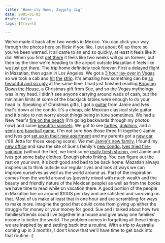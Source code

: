 ```yaml
---
title: 'Home-ity Home, Jiggity Jig'
date: 2005-01-03
draft: false
tags: [Travel]

---
```


We've made it back after two weeks in Mexico. You can click your way through the photos [here on flickr](http://www.flickr.com/photos/lemon/) if you like. I put about 60 up there so you've been warned. It all came to an end so quickly, at least it feels like it did. When you first [get there](http://www.flickr.com/photos/lemon/2888478/) it feels like two weeks will go on forever, but then by the time we're heading to the airport outside Mazatlan it feels like we just got there. The trip home definitely took forever. First a delayed flight in Mazatlan, then again in Los Angeles. We got a [3 hour lay-over in Vegas](http://www.flickr.com/photos/lemon/2884556/) so we took a cab and [hit](http://www.flickr.com/photos/lemon/2884600/)  [the](http://www.flickr.com/photos/lemon/2884518/) [strip](http://www.flickr.com/photos/lemon/2884472/). It's amazing how something can be [so beautiful and so ugly](http://www.flickr.com/photos/lemon/2884415/) at the same time. I had just finished reading [Bringing Down the House](http://www.amazon.ca/exec/obidos/ASIN/0743249992/farawsoclos0a-20), a Christmas gift from Sue, and so the Vegas mythology was in my head. I didn't see anyone carrying around wads of cash, but the minimum limits at some of the blackjack tables were enough to do your head in. Speaking of Christmas gifts, I got a [guitar](http://www.flickr.com/photos/lemon/2884641/) from Jamie and Ives that's down at the condo. It's a cheap, old Mexican classical style guitar and it's nice to not worry about things being in tune sometimes. We had a New Year's [fire on the beach](http://www.flickr.com/photos/lemon/2884720/) (I'm going backwards through my photos now) and some [beautiful sunsets](http://www.flickr.com/photos/lemon/2884872/). We got to see [turtles](http://www.flickr.com/photos/lemon/2885063/), [dolphins](http://www.flickr.com/photos/lemon/2885220/), and a [semi-pro baseball game.](http://www.flickr.com/photos/lemon/2885309/) (I'm not sure how those three fit together) Jamie and Ives got [set up in their new apartment](http://www.flickr.com/photos/lemon/2885422/) and my parents got a [new car](http://www.flickr.com/photos/lemon/2885457/) ('86 Jetta for those keeping score). We met [Jamie's new family](http://www.flickr.com/photos/lemon/2886305/), I found my [new office](http://www.flickr.com/photos/lemon/2886106/) and saw the site of Sue's family's [new condo.](http://www.flickr.com/photos/lemon/2887975/) [Ives tried fire-spinning](http://www.flickr.com/photos/lemon/2886859/) (without the fire), we tried some [really fresh shrimp](http://www.flickr.com/photos/lemon/2886762/), and Jamie and Ives got some [baby clothes](http://www.flickr.com/photos/lemon/2886478/). Enough photo linking. You can figure out the rest on your own. It's both good and bad to be back home. Mazatlan always inspires us to think outside our regular lives and look at ways we can improve ourselves as well as the world around us. Part of the inspiration comes from the world around us (poverty mixed with much wealth and the beauty and friendly nature of the Mexican people) as well as from the books we have time to read while on vacation there. A good portion of the people in Mazatlan live on around $10US per day and are satisfied and surviving on that. Most of us make at least that in one hour and are scrambling for ways to make more. Imagine the good that could come from giving up either the struggle for money or your money for good. Sue and I talked about how two families/friends could live together in a house and give away one families' income to better the world. The problem comes in forgetting all these things we are inspired by and settling back into a routine. With a trip to Australia coming up in 3 months, I don't know that we'll have time to get back into that routine. :)